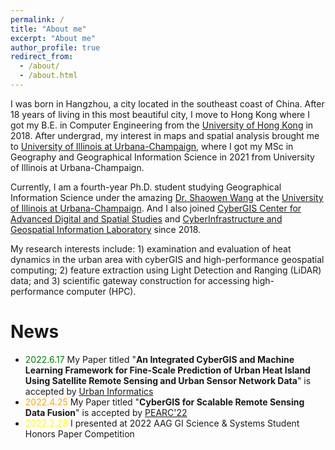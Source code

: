 ```yaml
---
permalink: /
title: "About me"
excerpt: "About me"
author_profile: true
redirect_from: 
  - /about/
  - /about.html
---
```


I was born in Hangzhou, a city located in the southeast coast of China. After 18 years of living in this most beautiful city, I move to Hong Kong where I got my B.E. in Computer Engineering from the [University of Hong Kong](https://www.hku.hk/) in 2018. After undergrad, my interest in maps and spatial analysis brought me to [University of Illinois at Urbana-Champaign](https://illinois.edu/), where I got my MSc in Geography and Geographical Information Science in 2021 from University of Illinois at Urbana-Champaign.

Currently, I am a fourth-year Ph.D. student studying Geographical Information Science under the amazing [Dr. Shaowen Wang](https://ggis.illinois.edu/directory/profile/shaowen) at the [University of Illinois at Urbana-Champaign](https://illinois.edu/). And I also joined [CyberGIS Center for Advanced Digital and Spatial Studies](https://cybergis.illinois.edu/) and 
[CyberInfrastructure and Geospatial Information Laboratory](https://cigi.illinois.edu/shaowen-wang/home/) since 2018. 

My research interests include: 1) examination and evaluation of heat dynamics in the urban area with cyberGIS and high-performance geospatial computing; 2) feature extraction using Light Detection and Ranging (LiDAR) data; and 3) scientific gateway construction for accessing high-performance computer (HPC).

# News
*  <span style="color:green;">2022.6.17</span> My Paper titled "**An Integrated CyberGIS and Machine Learning Framework for Fine-Scale Prediction of Urban Heat Island Using Satellite Remote Sensing and Urban Sensor Network Data**" is accepted by [Urban Informatics](https://www.springer.com/journal/44212)
*  <span style="color:orange;">2022.4.25</span> My Paper titled "**CyberGIS for Scalable Remote Sensing Data Fusion**" is accepted by [PEARC'22](https://pearc.acm.org/pearc22/)
*  <span style="color:yellow;">2022.2.28</span> I presented at 2022 AAG GI Science & Systems Student Honors Paper Competition
